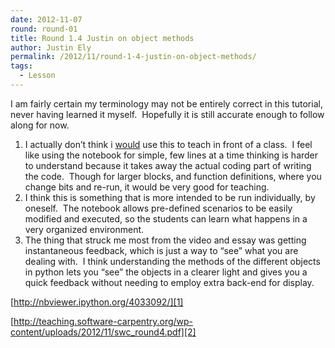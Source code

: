 ```yaml
---
date: 2012-11-07
round: round-01
title: Round 1.4 Justin on object methods
author: Justin Ely
permalink: /2012/11/round-1-4-justin-on-object-methods/
tags:
  - Lesson
---
```

I am fairly certain my terminology may not be entirely correct in this tutorial, never having learned it myself.  Hopefully it is still accurate enough to follow along for now.

1.  I actually don&#8217;t think i <span style="text-decoration: underline;">would</span> use this to teach in front of a class.  I feel like using the notebook for simple, few lines at a time thinking is harder to understand because it takes away the actual coding part of writing the code.  Though for larger blocks, and function definitions, where you change bits and re-run, it would be very good for teaching.
2.  I think this is something that is more intended to be run individually, by oneself.  The notebook allows pre-defined scenarios to be easily modified and executed, so the students can learn what happens in a very organized environment.
3.  The thing that struck me most from the video and essay was getting instantaneous feedback, which is just a way to &#8220;see&#8221; what you are dealing with.  I think understanding the methods of the different objects in python lets you &#8220;see&#8221; the objects in a clearer light and gives you a quick feedback without needing to employ extra back-end for display.

[http://nbviewer.ipython.org/4033092/][1]

[http://teaching.software-carpentry.org/wp-content/uploads/2012/11/swc_round4.pdf][2]

 [1]: http://nbviewer.ipython.org/4033092/ "notebook"
 [2]: http://teaching.software-carpentry.org/wp-content/uploads/2012/11/swc_round4.pdf "concept map"
